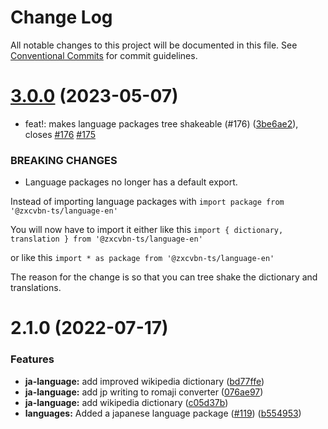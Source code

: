 # Change Log

All notable changes to this project will be documented in this file.
See [Conventional Commits](https://conventionalcommits.org) for commit guidelines.

# [3.0.0](https://github.com/zxcvbn-ts/zxcvbn/compare/@zxcvbn-ts/language-ja@2.1.0...@zxcvbn-ts/language-ja@3.0.0) (2023-05-07)

- feat!: makes language packages tree shakeable (#176) ([3be6ae2](https://github.com/zxcvbn-ts/zxcvbn/commit/3be6ae2ae3f4ff7ade756df50c60274cbc2b0e20)), closes [#176](https://github.com/zxcvbn-ts/zxcvbn/issues/176) [#175](https://github.com/zxcvbn-ts/zxcvbn/issues/175)

### BREAKING CHANGES

- Language packages no longer has a default export.

Instead of importing language packages with
`import package from '@zxcvbn-ts/language-en'`

You will now have to import it either like this
`import { dictionary, translation } from '@zxcvbn-ts/language-en'`

or like this
`import * as package from '@zxcvbn-ts/language-en'`

The reason for the change is so that you can tree shake the
dictionary and translations.

# 2.1.0 (2022-07-17)

### Features

- **ja-language:** add improved wikipedia dictionary ([bd77ffe](https://github.com/zxcvbn-ts/zxcvbn/commit/bd77ffe29918bad04c049408b26133af524351f6))
- **ja-language:** add jp writing to romaji converter ([076ae97](https://github.com/zxcvbn-ts/zxcvbn/commit/076ae975ed46e5573c14a076931cc02cebe22bfe))
- **ja-language:** add wikipedia dictionary ([c05d37b](https://github.com/zxcvbn-ts/zxcvbn/commit/c05d37b7ebd3eff1811f400ecd23519ab1477276))
- **languages:** Added a japanese language package ([#119](https://github.com/zxcvbn-ts/zxcvbn/issues/119)) ([b554953](https://github.com/zxcvbn-ts/zxcvbn/commit/b554953093e2ef645fecbe5621e2915915f8e5a1))
